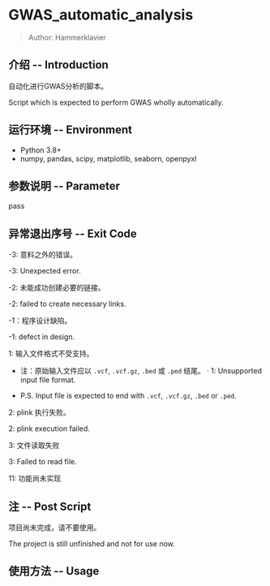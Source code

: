 # GWAS_automatic_analysis

> Author: Hammerklavier

## 介绍  --  Introduction

自动化进行GWAS分析的脚本。

Script which is expected to perform GWAS wholly automatically.

## 运行环境  --  Environment

- Python 3.8+
- numpy, pandas, scipy, matplotlib, seaborn, openpyxl

## 参数说明 --  Parameter

pass

## 异常退出序号  --  Exit Code

-3: 意料之外的错误。

-3: Unexpected error.

-2: 未能成功创建必要的链接。

-2: failed to create necessary links.

-1：程序设计缺陷。

-1: defect in design.

1: 输入文件格式不受支持。

- 注：原始输入文件应以 `.vcf`, `.vcf.gz`, `.bed` 或 `.ped` 结尾。
·
1: Unsupported input file format.

- P.S. Input file is expected to end with `.vcf`, `.vcf.gz`, `.bed` or `.ped`.

2: plink 执行失败。

2: plink execution failed.

3: 文件读取失败

3: Failed to read file.

11: 功能尚未实现

## 注  --  Post Script

项目尚未完成，请不要使用。

The project is still unfinished and not for use now.

## 使用方法  --  Usage
